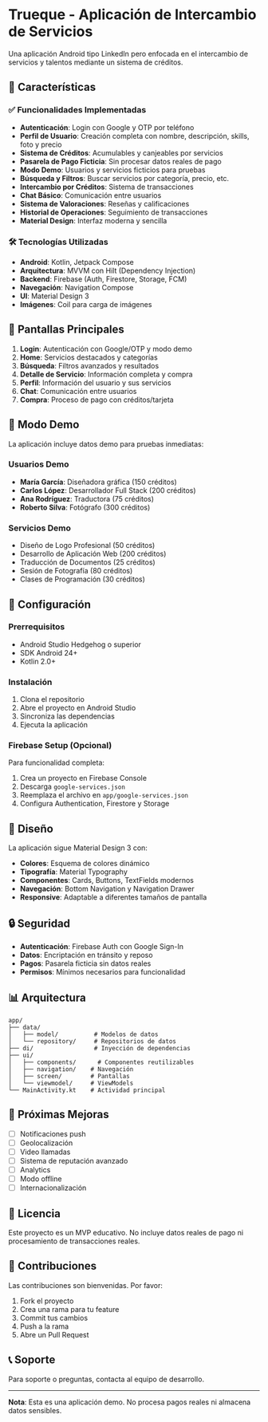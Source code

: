 # Trueque - Aplicación de Intercambio de Servicios

Una aplicación Android tipo LinkedIn pero enfocada en el intercambio de servicios y talentos mediante un sistema de créditos.

## 🚀 Características

### ✅ Funcionalidades Implementadas

- **Autenticación**: Login con Google y OTP por teléfono
- **Perfil de Usuario**: Creación completa con nombre, descripción, skills, foto y precio
- **Sistema de Créditos**: Acumulables y canjeables por servicios
- **Pasarela de Pago Ficticia**: Sin procesar datos reales de pago
- **Modo Demo**: Usuarios y servicios ficticios para pruebas
- **Búsqueda y Filtros**: Buscar servicios por categoría, precio, etc.
- **Intercambio por Créditos**: Sistema de transacciones
- **Chat Básico**: Comunicación entre usuarios
- **Sistema de Valoraciones**: Reseñas y calificaciones
- **Historial de Operaciones**: Seguimiento de transacciones
- **Material Design**: Interfaz moderna y sencilla

### 🛠 Tecnologías Utilizadas

- **Android**: Kotlin, Jetpack Compose
- **Arquitectura**: MVVM con Hilt (Dependency Injection)
- **Backend**: Firebase (Auth, Firestore, Storage, FCM)
- **Navegación**: Navigation Compose
- **UI**: Material Design 3
- **Imágenes**: Coil para carga de imágenes

## 📱 Pantallas Principales

1. **Login**: Autenticación con Google/OTP y modo demo
2. **Home**: Servicios destacados y categorías
3. **Búsqueda**: Filtros avanzados y resultados
4. **Detalle de Servicio**: Información completa y compra
5. **Perfil**: Información del usuario y sus servicios
6. **Chat**: Comunicación entre usuarios
7. **Compra**: Proceso de pago con créditos/tarjeta

## 🎯 Modo Demo

La aplicación incluye datos demo para pruebas inmediatas:

### Usuarios Demo
- **María García**: Diseñadora gráfica (150 créditos)
- **Carlos López**: Desarrollador Full Stack (200 créditos)
- **Ana Rodríguez**: Traductora (75 créditos)
- **Roberto Silva**: Fotógrafo (300 créditos)

### Servicios Demo
- Diseño de Logo Profesional (50 créditos)
- Desarrollo de Aplicación Web (200 créditos)
- Traducción de Documentos (25 créditos)
- Sesión de Fotografía (80 créditos)
- Clases de Programación (30 créditos)

## 🔧 Configuración

### Prerrequisitos
- Android Studio Hedgehog o superior
- SDK Android 24+
- Kotlin 2.0+

### Instalación
1. Clona el repositorio
2. Abre el proyecto en Android Studio
3. Sincroniza las dependencias
4. Ejecuta la aplicación

### Firebase Setup (Opcional)
Para funcionalidad completa:
1. Crea un proyecto en Firebase Console
2. Descarga `google-services.json`
3. Reemplaza el archivo en `app/google-services.json`
4. Configura Authentication, Firestore y Storage

## 🎨 Diseño

La aplicación sigue Material Design 3 con:
- **Colores**: Esquema de colores dinámico
- **Tipografía**: Material Typography
- **Componentes**: Cards, Buttons, TextFields modernos
- **Navegación**: Bottom Navigation y Navigation Drawer
- **Responsive**: Adaptable a diferentes tamaños de pantalla

## 🔒 Seguridad

- **Autenticación**: Firebase Auth con Google Sign-In
- **Datos**: Encriptación en tránsito y reposo
- **Pagos**: Pasarela ficticia sin datos reales
- **Permisos**: Mínimos necesarios para funcionalidad

## 📊 Arquitectura

```
app/
├── data/
│   ├── model/          # Modelos de datos
│   └── repository/     # Repositorios de datos
├── di/                 # Inyección de dependencias
├── ui/
│   ├── components/      # Componentes reutilizables
│   ├── navigation/    # Navegación
│   ├── screen/        # Pantallas
│   └── viewmodel/     # ViewModels
└── MainActivity.kt    # Actividad principal
```

## 🚀 Próximas Mejoras

- [ ] Notificaciones push
- [ ] Geolocalización
- [ ] Video llamadas
- [ ] Sistema de reputación avanzado
- [ ] Analytics
- [ ] Modo offline
- [ ] Internacionalización

## 📝 Licencia

Este proyecto es un MVP educativo. No incluye datos reales de pago ni procesamiento de transacciones reales.

## 🤝 Contribuciones

Las contribuciones son bienvenidas. Por favor:
1. Fork el proyecto
2. Crea una rama para tu feature
3. Commit tus cambios
4. Push a la rama
5. Abre un Pull Request

## 📞 Soporte

Para soporte o preguntas, contacta al equipo de desarrollo.

---

**Nota**: Esta es una aplicación demo. No procesa pagos reales ni almacena datos sensibles.
